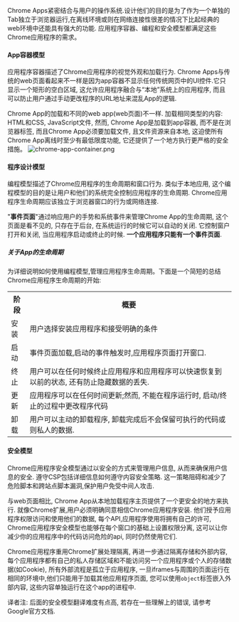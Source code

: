 Chrome Apps紧密结合与用户的操作系统.设计他们的目的是为了作为一个单独的Tab独立于浏览器运行,在离线环境或则在网络连接性很差的情况下比起经典的web环境中还能具有强大的功能. 应用程序容器、编程和安全模型都满足这些Chrome应用程序的需求。

#### App容器模型
应用程序容器描述了Chrome应用程序的视觉外观和加载行为. Chrome Apps与传统的web页面看起来不一样是因为app容器不显示任何传统网页中的UI控件.它只显示一个矩形的空白区域, 这允许应用程序融合与“本地”系统上的应用程序, 而且可以防止用户通过手动更改程序的URL地址来混乱App的逻辑.

Chrome App的加载和不同的web app(web页面)不一样. 加载相同类型的内容: HTML和CSS, JavaScript文件, 然而, Chrome App是加载到app容器, 而不是在浏览器标签, 而且Chrome App必须要加载文件, 且文件资源来自本地, 这迫使所有Chrome App离线时至少有最低限度功能, 它还提供了一个地方执行更严格的安全措施。
![chrome-app-container.png](chrome-app-container.png)

#### 程序设计模型
编程模型描述了Chrome应用程序的生命周期和窗口行为. 类似于本地应用, 这个编程模型的目的是让用户和他们的系统完全控制应用程序的生命周期. Chrome应用程序生命周期应该独立于浏览器窗口的行为或网络连接. 

"**事件页面**"通过响应用户的手势和系统事件来管理Chrome App的生命周期, 这个页面是看不见的, 只存在于后台, 在系统运行的时候它可以自动的关闭. 它控制窗户打开和关闭, 当应用程序启动或终止的时候. **一个应用程序只能有一个事件页面**.

##### 关于App的生命周期
为详细说明如何使用编程模型,管理应用程序生命周期。下面是一个简短的总结Chrome应用程序生命周期的开始:

<table class="simple">
  <tbody><tr>
    <th scope="col"> 阶段</th>
    <th scope="col"> 概要</th>
  </tr>
  <tr>
    <td>安装</td>
    <td>用户选择安装应用程序和接受明确的条件
    </td>
  </tr>
  <tr>
    <td>启动</td>
    <td>事件页面加载,启动的事件触发时,应用程序页面打开窗口.
    </td>
  </tr>
  <tr>
    <td>终止</td>
    <td>用户可以在任何时候终止应用程序和应用程序可以快速恢复到以前的状态, 还有防止隐藏数据的丢失.</td>
  </tr>
  <tr>
    <td>更新</td>
    <td>应用程序可以在任何时间更新;然而, 不能在程序运行时, 启动/终止的过程中更改程序代码</td>
  </tr>
  <tr>
    <td>卸载</td>
    <td>用户可以主动的卸载程序, 卸载完成后不会保留可执行的代码或则私人的数据.</td>
  </tr>
</tbody></table>


#### 安全模型
Chrome应用程序安全模型通过以安全的方式来管理用户信息, 从而来确保用户信息的安全. 遵守CSP包括详细信息如何遵守内容安全策略. 这一策略阻碍和减少了危险脚本和跨站点脚本漏洞,保护用户免受中间人攻击.

 与web页面相比, Chrome App从本地加载程序主页提供了一个更安全的地方来执行. 就像Chrome扩展,用户必须明确同意相信Chrome应用程序安装. 他们授予应用程序权限访问和使用他们的数据, 每个API,应用程序使用将拥有自己的许可, Chrome应用程序安全模型也能够在每个窗口的基础上设置权限分离, 这可以让你减少你的应用程序中的代码访问危险的api, 同时仍然使用它们.

Chrome应用程序重用Chrome扩展处理隔离, 再进一步通过隔离存储和外部内容, 每个应用程序都有自己的私人存储区域和不能访问另一个应用程序或个人的存储数据(如Cookie), 所有外部流程是孤立于应用程序, 一旦iframes与周围的页面运行在相同的环境中,他们只能用于加载其他应用程序页面, 您可以使用`object`标签嵌入外部内容, 这些内容单独运行在这个app的进程中.

译者注: 后面的安全模型翻译难度有点高, 若存在一些理解上的错误, 请参考Google官方文档.